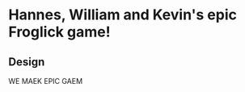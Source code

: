Hannes, William and Kevin's epic Froglick game!
===============================================


Design
------

WE MAEK EPIC GAEM